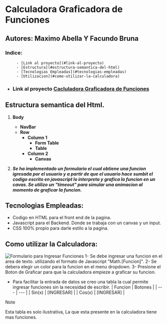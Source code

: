 # Calculadora Graficadora de Funciones
## Autores: Maximo Abella Y Facundo Bruna

### Indice: 

         - [Link al proyecto](#link-al-proyecto)
         - [Estructura](#estructura-semantica-del-html)
         - [Tecnologias Empleadas](#tecnologias-empleadas)
         - [Utilizacion](#como-utilizar-la-calculadora)




- ### Link al proyecto [Cacluladora Graficadora de Funciones](https://ucc-labcompu2.github.io/proyecto2024-bruna-abella/)



## Estructura semantica del Html.
1. **Body**
   - **NavBar**
   - **Row**
     - **Column 1**
       - **Form Table**
       - **Table**
     - **Column 2**
       - **Canvas**

2. ***Se ha implementado un formulario el cual obtiene una funcion igresada por el usuario y a partir de que el usuario hace sumbit el codigo escrito en javascript lo interpreta y grafica la funcion en un cavas. Se utilizo un "timeout" para simular una animacion al momento de graficar la funcion.***


## Tecnologias Empleadas:
 - Codigo en HTML para el front end de la pagina.
 - Javascript para el Backend. Donde se trabaja con un canvas y un input.
 - CSS 100% propio para darle estilo a la pagina.

<a name="util"></a>
## Como utilizar la Calculadora: 
   ![Formulario para Ingresar Funciones](https://imgur.com/a/PPRguvW)
   1- Se debe ingresar una funcion en el area de texto. utilizando el formato de Javascript "Math.[Funcion]".
   2- Se debera elegir un color para la funcion en el menu dropdown.
   3- Presione el Boton de Graficar para que la calculadora empieze a graficar su funcion.

   - Para facilitar la entrada de datos se creo una tabla la cual permite ingresar funciones sin la necesidad de escribir.
     | Funcion  | Botones |
     | --- | --- |
     | Sin(x)  | [INGRESAR]  |
     | Cos(x)  | [INGRESAR]  |

> [!NOTE]
> Esta tabla es solo ilustrativa, La que esta presente en la calculadora tiene mas funciones.
